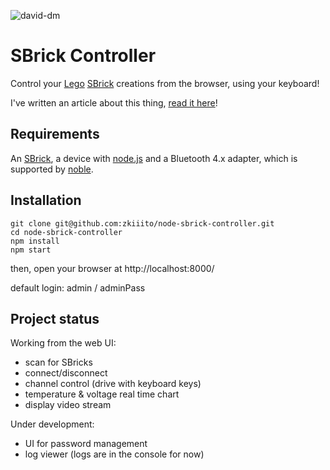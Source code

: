 ![david-dm](https://david-dm.org/zkiiito/node-sbrick-controller.svg)

# SBrick Controller
Control your [Lego](https://lego.com) [SBrick](https://www.sbrick.com/) creations from the browser, using your keyboard!

I've written an article about this thing, [read it here](https://community.risingstack.com/node-js-iot-project-home-explorer-rover-with-lego-sbrick-raspberry-pi/)!

## Requirements
An [SBrick](https://sbrickstore.com/), a device with [node.js](https://nodejs.org/)  and a Bluetooth 4.x adapter, which is supported by [noble](https://github.com/sandeepmistry/noble#prerequisites).

## Installation
```
git clone git@github.com:zkiiito/node-sbrick-controller.git
cd node-sbrick-controller
npm install
npm start
```
then, open your browser at http://localhost:8000/

default login: admin / adminPass

## Project status
Working from the web UI:
* scan for SBricks
* connect/disconnect
* channel control (drive with keyboard keys)
* temperature & voltage real time chart
* display video stream

Under development:
* UI for password management
* log viewer (logs are in the console for now)
